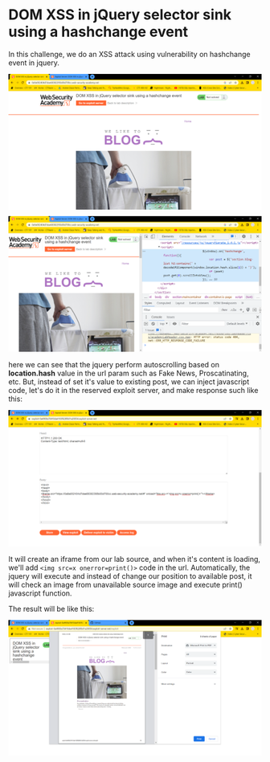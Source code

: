 # DOM XSS in jQuery selector sink using a hashchange event

In this challenge, we do an XSS attack using vulnerability on hashchange event in jquery.

<div style="margin-top: 10px; margin-bottom: 10px;"
alt="Home">
    <img src="https://github.com/DJumanto/Portswigger-XSS/blob/main/DOM%20XSS%20in%20jQuery%20selector%20sink%20using%20a%20hashchange%20event/Home%20page.png/?raw=true">
</div>

<div style="margin-top: 10px; margin-bottom: 10px;"
alt="Home">
    <img src="https://github.com/DJumanto/Portswigger-XSS/blob/main/DOM%20XSS%20in%20jQuery%20selector%20sink%20using%20a%20hashchange%20event/jquery%20function.png/?raw=true">
</div>

here we can see that the jquery perform autoscrolling based on **location.hash** value in the url param such as Fake News, Proscatinating, etc. But, instead of set it's value to existing post, we can inject javascript code, let's do it in the reserved exploit server, and make response such like this:

<div style="margin-top: 10px; margin-bottom: 10px;"
alt="Home">
    <img src="https://github.com/DJumanto/Portswigger-XSS/blob/main/DOM%20XSS%20in%20jQuery%20selector%20sink%20using%20a%20hashchange%20event/payload.png/?raw=true">
</div>

It will create an iframe from our lab source, and when it's content is loading, we'll add ``<img src=x onerror=print()>`` code in the url. Automatically, the jquery will execute and instead of change our position to available post, it will check an image from unavailable source image and execute print() javascript function.

The result will be like this:
<div style="margin-top: 10px; margin-bottom: 10px;"
alt="Home">
    <img src="https://github.com/DJumanto/Portswigger-XSS/blob/main/DOM%20XSS%20in%20jQuery%20selector%20sink%20using%20a%20hashchange%20event/result.png/?raw=true">
</div>

